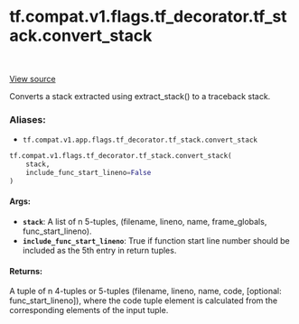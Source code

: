 <div itemscope itemtype="http://developers.google.com/ReferenceObject">
<meta itemprop="name" content="tf.compat.v1.flags.tf_decorator.tf_stack.convert_stack" />
<meta itemprop="path" content="Stable" />
</div>

# tf.compat.v1.flags.tf_decorator.tf_stack.convert_stack

<!-- Insert buttons -->

<table class="tfo-notebook-buttons tfo-api" align="left">
</table>

<a target="_blank" href="/code/stable/tensorflow/python/util/tf_stack.py">View source</a>



<!-- Start diff -->
Converts a stack extracted using extract_stack() to a traceback stack.

### Aliases:

* `tf.compat.v1.app.flags.tf_decorator.tf_stack.convert_stack`


``` python
tf.compat.v1.flags.tf_decorator.tf_stack.convert_stack(
    stack,
    include_func_start_lineno=False
)
```



<!-- Placeholder for "Used in" -->


#### Args:


* <b>`stack`</b>: A list of n 5-tuples,
  (filename, lineno, name, frame_globals, func_start_lineno).
* <b>`include_func_start_lineno`</b>: True if function start line number should be
  included as the 5th entry in return tuples.


#### Returns:

A tuple of n 4-tuples or 5-tuples
(filename, lineno, name, code, [optional: func_start_lineno]), where the
code tuple element is calculated from the corresponding elements of the
input tuple.
